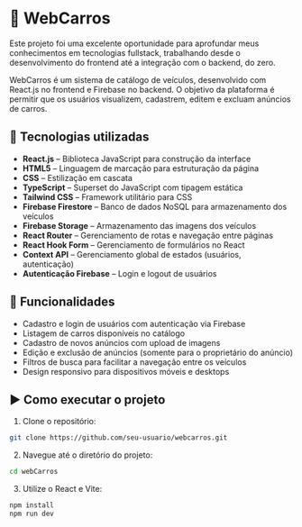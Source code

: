 # 🚗 WebCarros

Este projeto foi uma excelente oportunidade para aprofundar meus conhecimentos em tecnologias fullstack, trabalhando desde o desenvolvimento do frontend até a integração com o backend, do zero.

WebCarros é um sistema de catálogo de veículos, desenvolvido com React.js no frontend e Firebase no backend. O objetivo da plataforma é permitir que os usuários visualizem, cadastrem, editem e excluam anúncios de carros.

## 🔧 Tecnologias utilizadas

- **React.js** – Biblioteca JavaScript para construção da interface
- **HTML5** – Linguagem de marcação para estruturação da página
- **CSS** – Estilização em cascata
- **TypeScript** – Superset do JavaScript com tipagem estática
- **Tailwind CSS** – Framework utilitário para CSS
- **Firebase Firestore** – Banco de dados NoSQL para armazenamento dos veículos
- **Firebase Storage** – Armazenamento das imagens dos veículos
- **React Router** – Gerenciamento de rotas e navegação entre páginas
- **React Hook Form** – Gerenciamento de formulários no React
- **Context API** – Gerenciamento global de estados (usuários, autenticação)
- **Autenticação Firebase** – Login e logout de usuários

## 🚀 Funcionalidades

- Cadastro e login de usuários com autenticação via Firebase
- Listagem de carros disponíveis no catálogo
- Cadastro de novos anúncios com upload de imagens
- Edição e exclusão de anúncios (somente para o proprietário do anúncio)
- Filtros de busca para facilitar a navegação entre os veículos
- Design responsivo para dispositivos móveis e desktops

## ▶️ Como executar o projeto

1. Clone o repositório:

```bash
git clone https://github.com/seu-usuario/webcarros.git
```

2. Navegue até o diretório do projeto:

```bash
cd webCarros
```

3. Utilize o React e Vite:

```bash
npm install
npm run dev
```
